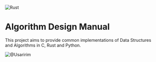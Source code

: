 ![Rust](https://github.com/UsairimIsani/adm/workflows/Rust/badge.svg)

# Algorithm Design Manual

This project aims to provide common implementations of Data Structures and Algorithms in C, Rust and Python.

![@Usaririm](https://github.com/UsairimIsani)
